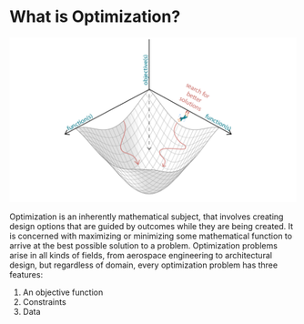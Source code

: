 # What is Optimization?

![](../../.gitbook/assets/whatisoptimization%20%281%29.png)

Optimization is an inherently mathematical subject, that involves creating design options that are guided by outcomes while they are being created. It is concerned with maximizing or minimizing some mathematical function to arrive at the best possible solution to a problem. Optimization problems arise in all kinds of fields, from aerospace engineering to architectural design, but regardless of domain, every optimization problem has three features:

1. An objective function 
2. Constraints 
3. Data

